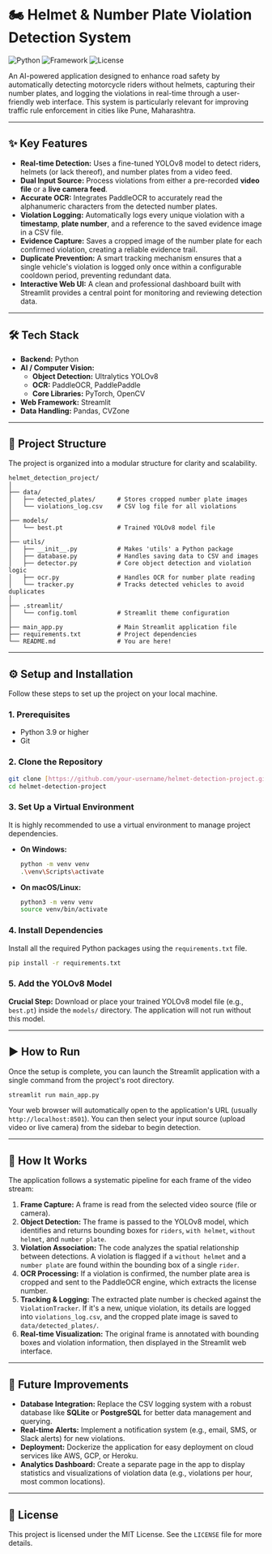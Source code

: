 # 🏍️ Helmet & Number Plate Violation Detection System

![Python](https://img.shields.io/badge/Python-3.9+-blue?style=for-the-badge&logo=python)
![Framework](https://img.shields.io/badge/Streamlit-1.25-red?style=for-the-badge&logo=streamlit)
![License](https://img.shields.io/badge/License-MIT-green?style=for-the-badge)

An AI-powered application designed to enhance road safety by automatically detecting motorcycle riders without helmets, capturing their number plates, and logging the violations in real-time through a user-friendly web interface. This system is particularly relevant for improving traffic rule enforcement in cities like Pune, Maharashtra.

---
## ✨ Key Features

* **Real-time Detection:** Uses a fine-tuned YOLOv8 model to detect riders, helmets (or lack thereof), and number plates from a video feed.
* **Dual Input Source:** Process violations from either a pre-recorded **video file** or a **live camera feed**.
* **Accurate OCR:** Integrates PaddleOCR to accurately read the alphanumeric characters from the detected number plates.
* **Violation Logging:** Automatically logs every unique violation with a **timestamp**, **plate number**, and a reference to the saved evidence image in a CSV file.
* **Evidence Capture:** Saves a cropped image of the number plate for each confirmed violation, creating a reliable evidence trail.
* **Duplicate Prevention:** A smart tracking mechanism ensures that a single vehicle's violation is logged only once within a configurable cooldown period, preventing redundant data.
* **Interactive Web UI:** A clean and professional dashboard built with Streamlit provides a central point for monitoring and reviewing detection data.

---

## 🛠️ Tech Stack

* **Backend:** Python
* **AI / Computer Vision:**
    * **Object Detection:** Ultralytics YOLOv8
    * **OCR:** PaddleOCR, PaddlePaddle
    * **Core Libraries:** PyTorch, OpenCV
* **Web Framework:** Streamlit
* **Data Handling:** Pandas, CVZone

---

## 📂 Project Structure

The project is organized into a modular structure for clarity and scalability.

```
helmet_detection_project/
│
├── data/
│   ├── detected_plates/      # Stores cropped number plate images
│   └── violations_log.csv    # CSV log file for all violations
│
├── models/
│   └── best.pt               # Trained YOLOv8 model file
│
├── utils/
│   ├── __init__.py           # Makes 'utils' a Python package
│   ├── database.py           # Handles saving data to CSV and images
│   ├── detector.py           # Core object detection and violation logic
│   ├── ocr.py                # Handles OCR for number plate reading
│   └── tracker.py            # Tracks detected vehicles to avoid duplicates
│
├── .streamlit/
│   └── config.toml           # Streamlit theme configuration
│
├── main_app.py               # Main Streamlit application file
├── requirements.txt          # Project dependencies
└── README.md                 # You are here!
```

---

## ⚙️ Setup and Installation

Follow these steps to set up the project on your local machine.

### 1. Prerequisites

* Python 3.9 or higher
* Git

### 2. Clone the Repository

```bash
git clone [https://github.com/your-username/helmet-detection-project.git](https://github.com/your-username/helmet-detection-project.git)
cd helmet-detection-project
```

### 3. Set Up a Virtual Environment

It is highly recommended to use a virtual environment to manage project dependencies.

* **On Windows:**
    ```bash
    python -m venv venv
    .\venv\Scripts\activate
    ```
* **On macOS/Linux:**
    ```bash
    python3 -m venv venv
    source venv/bin/activate
    ```

### 4. Install Dependencies

Install all the required Python packages using the `requirements.txt` file.

```bash
pip install -r requirements.txt
```

### 5. Add the YOLOv8 Model

**Crucial Step:** Download or place your trained YOLOv8 model file (e.g., `best.pt`) inside the `models/` directory. The application will not run without this model.

---

## ▶️ How to Run

Once the setup is complete, you can launch the Streamlit application with a single command from the project's root directory.

```bash
streamlit run main_app.py
```

Your web browser will automatically open to the application's URL (usually `http://localhost:8501`). You can then select your input source (upload video or live camera) from the sidebar to begin detection.

---

## 🧠 How It Works

The application follows a systematic pipeline for each frame of the video stream:

1.  **Frame Capture:** A frame is read from the selected video source (file or camera).
2.  **Object Detection:** The frame is passed to the YOLOv8 model, which identifies and returns bounding boxes for `riders`, `with helmet`, `without helmet`, and `number plate`.
3.  **Violation Association:** The code analyzes the spatial relationship between detections. A violation is flagged if a `without helmet` and a `number plate` are found within the bounding box of a single `rider`.
4.  **OCR Processing:** If a violation is confirmed, the number plate area is cropped and sent to the PaddleOCR engine, which extracts the license number.
5.  **Tracking & Logging:** The extracted plate number is checked against the `ViolationTracker`. If it's a new, unique violation, its details are logged into `violations_log.csv`, and the cropped plate image is saved to `data/detected_plates/`.
6.  **Real-time Visualization:** The original frame is annotated with bounding boxes and violation information, then displayed in the Streamlit web interface.

---

## 🚀 Future Improvements

* **Database Integration:** Replace the CSV logging system with a robust database like **SQLite** or **PostgreSQL** for better data management and querying.
* **Real-time Alerts:** Implement a notification system (e.g., email, SMS, or Slack alerts) for new violations.
* **Deployment:** Dockerize the application for easy deployment on cloud services like AWS, GCP, or Heroku.
* **Analytics Dashboard:** Create a separate page in the app to display statistics and visualizations of violation data (e.g., violations per hour, most common locations).

---

## 📄 License

This project is licensed under the MIT License. See the `LICENSE` file for more details.